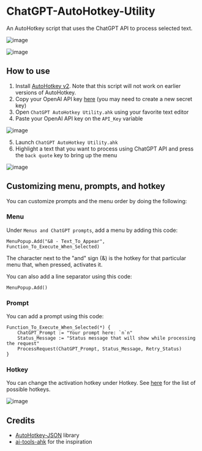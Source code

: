 # ChatGPT-AutoHotkey-Utility
An AutoHotkey script that uses the ChatGPT API to process selected text.

![image](https://github.com/kdalanon/ChatGPT-AutoHotkey-Utility/assets/123705491/3fc3bbd6-30b6-4056-a2cc-ffd878840c3a)

![image](https://github.com/kdalanon/ChatGPT-AutoHotkey-Utility/assets/123705491/3a4adb48-706c-4fe9-96f2-660a3f14a523)

## How to use

1. Install [AutoHotkey v2](https://www.autohotkey.com/). Note that this script will not work on earlier versions of AutoHotkey.
2. Copy your OpenAI API key [here](https://platform.openai.com/account/api-keys) (you may need to create a new secret key‍)
3. Open `ChatGPT AutoHotkey Utility.ahk` using your favorite text editor
4. Paste your OpenAI API key on the `API_Key` variable

![image](https://github.com/kdalanon/ChatGPT-AutoHotkey-Utility/assets/123705491/b6296e87-255b-43ef-a9d2-5918336fb650)

5. Launch `ChatGPT AutoHotkey Utility.ahk`
6. Highlight a text that you want to process using ChatGPT API and press the `back quote` key to bring up the menu

![image](https://github.com/kdalanon/ChatGPT-AutoHotkey-Utility/assets/123705491/93688758-2843-4901-a059-6985d07a659f)

## Customizing menu, prompts, and hotkey

You can customize prompts and the menu order by doing the following:

### Menu

Under `Menus and ChatGPT prompts`, add a menu by adding this code:

```AutoHotkey
MenuPopup.Add("&8 - Text_To_Appear", Function_To_Execute_When_Selected)
```

The character next to the "and" sign (&) is the hotkey for that particular menu that, when pressed, activates it.

You can also add a line separator using this code:

```AutoHotkey
MenuPopup.Add()
```

### Prompt

You can add a prompt using this code:

```AutoHotkey
Function_To_Execute_When_Selected(*) {
    ChatGPT_Prompt := "Your prompt here: `n`n"
    Status_Message := "Status message that will show while processing the request"
    ProcessRequest(ChatGPT_Prompt, Status_Message, Retry_Status)
}
```

### Hotkey

You can change the activation hotkey under Hotkey. See [here](https://www.autohotkey.com/docs/v2/Hotkeys.htm#Symbols) for the list of possible hotkeys.

![image](https://github.com/kdalanon/ChatGPT-AutoHotkey-Utility/assets/123705491/1c3c209c-18fd-4a5d-a523-c5da7bf6904b)

## Credits

- [AutoHotkey-JSON](https://github.com/cocobelgica/AutoHotkey-JSON) library
- [ai-tools-ahk](https://github.com/ecornell/ai-tools-ahk) for the inspiration
